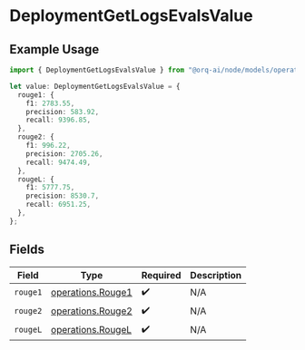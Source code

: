 # DeploymentGetLogsEvalsValue

## Example Usage

```typescript
import { DeploymentGetLogsEvalsValue } from "@orq-ai/node/models/operations";

let value: DeploymentGetLogsEvalsValue = {
  rouge1: {
    f1: 2783.55,
    precision: 583.92,
    recall: 9396.85,
  },
  rouge2: {
    f1: 996.22,
    precision: 2705.26,
    recall: 9474.49,
  },
  rougeL: {
    f1: 5777.75,
    precision: 8530.7,
    recall: 6951.25,
  },
};
```

## Fields

| Field                                                  | Type                                                   | Required                                               | Description                                            |
| ------------------------------------------------------ | ------------------------------------------------------ | ------------------------------------------------------ | ------------------------------------------------------ |
| `rouge1`                                               | [operations.Rouge1](../../models/operations/rouge1.md) | :heavy_check_mark:                                     | N/A                                                    |
| `rouge2`                                               | [operations.Rouge2](../../models/operations/rouge2.md) | :heavy_check_mark:                                     | N/A                                                    |
| `rougeL`                                               | [operations.RougeL](../../models/operations/rougel.md) | :heavy_check_mark:                                     | N/A                                                    |